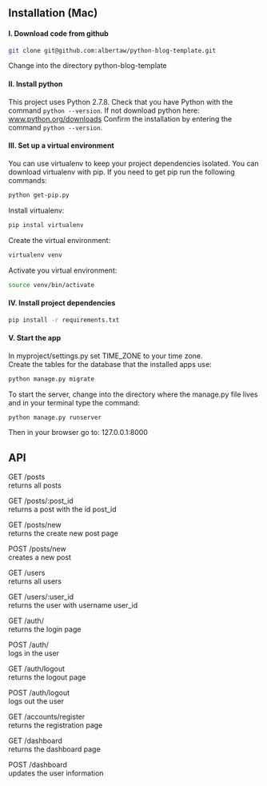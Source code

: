 
## Installation (Mac)

#### I. Download code from github  

```bash
git clone git@github.com:albertaw/python-blog-template.git
```

Change into the directory python-blog-template

#### II. Install python
This project uses Python 2.7.8.  Check that you have Python with the command
`python --version`.  If not download python here: www.python.org/downloads
Confirm the installation by entering the command `python --version`.


#### III. Set up a virtual environment
You can use virtualenv to keep your project dependencies isolated. You can
download virtualenv with pip. If you need to get pip run the following commands: 
```bash
python get-pip.py
```

Install virtualenv:
```bash
pip instal virtualenv
```

Create the virtual environment:
```bash
virtualenv venv
```

Activate you virtual environment:
```bash
source venv/bin/activate
```


#### IV. Install project dependencies
```bash
pip install -r requirements.txt
```


#### V. Start the app

In myproject/settings.py set TIME_ZONE to your time zone.  
Create the tables for the database that the installed apps use: 
```bash
python manage.py migrate
```

To start the server, change into the directory where the manage.py file lives
and in your terminal type the command:
```bash
python manage.py runserver
```
Then in your browser go to: 127.0.0.1:8000


## API

GET /posts  
returns all posts

GET /posts/:post_id  
returns a post with the id post_id

GET /posts/new  
returns the create new post page

POST /posts/new  
creates a new post

GET /users  
returns all users

GET /users/:user_id  
returns the user with username user_id

GET /auth/  
returns the login page

POST /auth/  
logs in the user

GET /auth/logout  
returns the logout page

POST /auth/logout  
logs out the user

GET /accounts/register  
returns the registration page

GET /dashboard  
returns the dashboard page

POST /dashboard  
updates the user information


